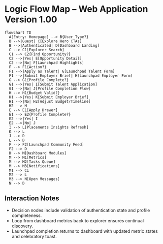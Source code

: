 # Logic Flow Map – Web Application Version 1.00

```mermaid
flowchart TD
  A[Entry: Homepage] --> B{User Type?}
  B -->|Guest| C[Explore Hero CTAs]
  B -->|Authenticated| D[Dashboard Landing]
  C --> C1[Explorer Search]
  C1 --> C2{Find Opportunity?}
  C2 -->|Yes| E[Opportunity Detail]
  C2 -->|No| F[Launchpad Highlights]
  F --> F1{Action?}
  F1 -->|Apply as Talent| G[Launchpad Talent Form]
  F1 -->|Submit Employer Brief| H[Launchpad Employer Form]
  G --> G1{Profile Complete?}
  G1 -->|Yes| I[Submit Talent Application]
  G1 -->|No| J[Profile Completion Flow]
  H --> H1{Budget Valid?}
  H1 -->|Yes| K[Submit Employer Brief]
  H1 -->|No| H2[Adjust Budget/Timeline]
  H2 --> H
  E --> E1[Apply Drawer]
  E1 --> E2{Profile Complete?}
  E2 -->|Yes| I
  E2 -->|No| J
  I --> L[Placements Insights Refresh]
  K --> L
  J --> D
  L --> D
  F --> F2[Launchpad Community Feed]
  F2 --> D
  D --> M[Dashboard Modules]
  M --> M1[Metrics]
  M --> M2[Tasks Queue]
  M --> M3[Notifications]
  M1 --> C1
  M2 --> L
  M3 --> N[Open Messages]
  N --> D
```

## Interaction Notes
- Decision nodes include validation of authentication state and profile completeness.
- Loop from dashboard metrics back to explorer ensures continual discovery.
- Launchpad completion returns to dashboard with updated metric states and celebratory toast.
